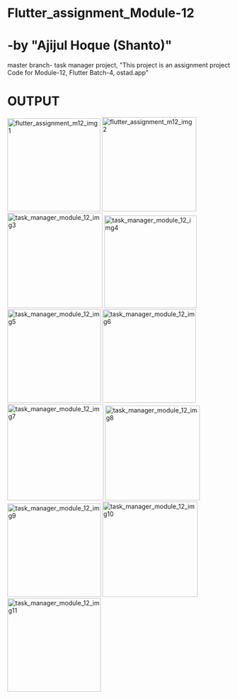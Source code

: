 # Flutter_assignment_Module-12
# -by "Ajijul Hoque (Shanto)"
master branch- task manager project,
"This project is an assignment project Code for Module-12, Flutter Batch-4, ostad.app"
# OUTPUT
<img width="210" alt="flutter_assignment_m12_img1" src="https://github.com/mastershanto/task_manager_project/assets/57057476/04924241-50c8-4522-aba1-d573708df5ad">
<img width="213" alt="flutter_assignment_m12_img2" src="https://github.com/mastershanto/task_manager_project/assets/57057476/4d70f583-8ca4-4d27-8cb8-2a4bd634826f">
<img width="215" alt="task_manager_module_12_img3" src="https://github.com/mastershanto/task_manager_project/assets/57057476/7d096df3-cfd8-4412-b30c-e81ef4254b6d">
<img width="209" alt="task_manager_module_12_img4" src="https://github.com/mastershanto/task_manager_project/assets/57057476/5e475bb9-6148-49d0-b90a-372aa8e98530">
<img width="211" alt="task_manager_module_12_img5" src="https://github.com/mastershanto/task_manager_project/assets/57057476/07e57f0b-f1d9-42e9-99ef-cb1f460bc406">
<img width="211" alt="task_manager_module_12_img6" src="https://github.com/mastershanto/task_manager_project/assets/57057476/b49b1a72-0cc3-48fe-898d-8d6f975823ae">
<img width="217" alt="task_manager_module_12_img7" src="https://github.com/mastershanto/task_manager_project/assets/57057476/178fa341-aa19-426f-aa69-9f8e298502c9">
<img width="214" alt="task_manager_module_12_img8" src="https://github.com/mastershanto/task_manager_project/assets/57057476/16337313-0875-4696-bbfd-443de380d9fd">
<img width="211" alt="task_manager_module_12_img9" src="https://github.com/mastershanto/task_manager_project/assets/57057476/6043082f-05c3-4010-90f4-65b1abcd3775">
<img width="215" alt="task_manager_module_12_img10" src="https://github.com/mastershanto/task_manager_project/assets/57057476/1318d6a8-69e7-46fa-8779-240e8ae75a9e">
<img width="211" alt="task_manager_module_12_img11" src="https://github.com/mastershanto/task_manager_project/assets/57057476/efd1dbb3-f7c6-48f7-a573-89ecef180205">








